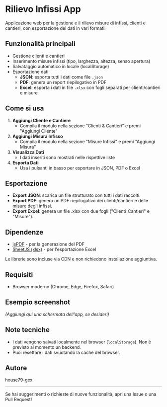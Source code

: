 # Rilievo Infissi App

Applicazione web per la gestione e il rilievo misure di infissi, clienti e cantieri, con esportazione dei dati in vari formati.

## Funzionalità principali

- Gestione clienti e cantieri
- Inserimento misure infissi (tipo, larghezza, altezza, senso apertura)
- Salvataggio automatico in locale (localStorage)
- Esportazione dati:
  - **JSON**: esporta tutti i dati come file `.json`
  - **PDF**: genera un report riepilogativo in PDF
  - **Excel**: esporta i dati in file `.xlsx` con fogli separati per clienti/cantieri e misure

## Come si usa

1. **Aggiungi Cliente e Cantiere**
   - Compila il modulo nella sezione "Clienti & Cantieri" e premi "Aggiungi Cliente"
2. **Aggiungi Misura Infisso**
   - Compila il modulo nella sezione "Misure Infissi" e premi "Aggiungi Misura"
3. **Visualizza Dati**
   - I dati inseriti sono mostrati nelle rispettive liste
4. **Esporta Dati**
   - Usa i pulsanti in basso per esportare in JSON, PDF o Excel

## Esportazione

- **Export JSON**: scarica un file strutturato con tutti i dati raccolti.
- **Export PDF**: genera un PDF riepilogativo dei clienti/cantieri e delle misure degli infissi.
- **Export Excel**: genera un file .xlsx con due fogli ("Clienti_Cantieri" e "Misure").

## Dipendenze

- [jsPDF](https://github.com/parallax/jsPDF) - per la generazione del PDF
- [SheetJS (xlsx)](https://github.com/SheetJS/sheetjs) - per l'esportazione Excel

Le librerie sono incluse via CDN e non richiedono installazione aggiuntiva.

## Requisiti

- Browser moderno (Chrome, Edge, Firefox, Safari)

## Esempio screenshot

*(Aggiungi qui una schermata dell'app, se desideri)*

## Note tecniche

- I dati vengono salvati localmente nel browser (`localStorage`). Non è previsto al momento un backend.
- Puoi resettare i dati svuotando la cache del browser.

## Autore

house79-gex

---

Se hai suggerimenti o richieste di nuove funzionalità, apri una Issue o una Pull Request!
